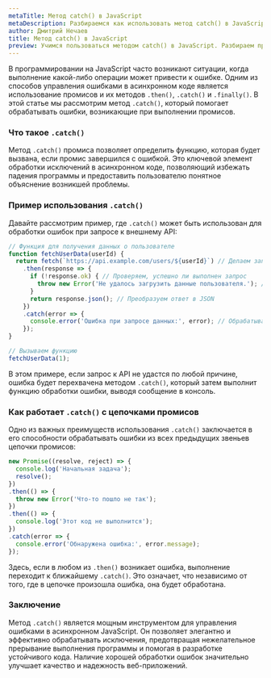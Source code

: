 ```yaml
---
metaTitle: Метод catch() в JavaScript
metaDescription: Разбираемся как использовать метод catch() в JavaScript
author: Дмитрий Нечаев
title: Метод catch() в JavaScript
preview: Учимся пользоваться методом catch() в JavaScript. Разбираем примеры использования
---
```


В программировании на JavaScript часто возникают ситуации, когда выполнение какой-либо операции может привести к ошибке. Одним из способов управления ошибками в асинхронном коде является использование промисов и их методов `.then()`, `.catch()` и `.finally()`. В этой статье мы рассмотрим метод `.catch()`, который помогает обрабатывать ошибки, возникающие при выполнении промисов.

### Что такое `.catch()`

Метод `.catch()` промиса позволяет определить функцию, которая будет вызвана, если промис завершился с ошибкой. Это ключевой элемент обработки исключений в асинхронном коде, позволяющий избежать падения программы и предоставить пользователю понятное объяснение возникшей проблемы.

### Пример использования `.catch()`

Давайте рассмотрим пример, где `.catch()` может быть использован для обработки ошибок при запросе к внешнему API:

```jsx
// Функция для получения данных о пользователе
function fetchUserData(userId) {
  return fetch(`https://api.example.com/users/${userId}`) // Делаем запрос к API
    .then(response => {
      if (!response.ok) { // Проверяем, успешно ли выполнен запрос
        throw new Error('Не удалось загрузить данные пользователя.'); // Выбрасываем ошибку
      }
      return response.json(); // Преобразуем ответ в JSON
    })
    .catch(error => {
      console.error('Ошибка при запросе данных:', error); // Обрабатываем ошибку
    });
}

// Вызываем функцию
fetchUserData(1);

```

В этом примере, если запрос к API не удастся по любой причине, ошибка будет перехвачена методом `.catch()`, который затем выполнит функцию обработки ошибки, выводя сообщение в консоль.

### Как работает `.catch()` с цепочками промисов

Одно из важных преимуществ использования `.catch()` заключается в его способности обрабатывать ошибки из всех предыдущих звеньев цепочки промисов:

```jsx
new Promise((resolve, reject) => {
  console.log('Начальная задача');
  resolve();
})
.then(() => {
  throw new Error('Что-то пошло не так');
})
.then(() => {
  console.log('Этот код не выполнится');
})
.catch(error => {
  console.error('Обнаружена ошибка:', error.message);
});

```

Здесь, если в любом из `.then()` возникает ошибка, выполнение переходит к ближайшему `.catch()`. Это означает, что независимо от того, где в цепочке произошла ошибка, она будет обработана.

### Заключение

Метод `.catch()` является мощным инструментом для управления ошибками в асинхронном JavaScript. Он позволяет элегантно и эффективно обрабатывать исключения, предотвращая нежелательное прерывание выполнения программы и помогая в разработке устойчивого кода. Наличие хорошей обработки ошибок значительно улучшает качество и надежность веб-приложений.